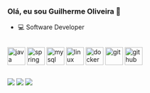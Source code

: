 ### Olá, eu sou Guilherme Oliveira 👋
- 💻 Software Developer

 <div style="display: inline_block"><br>
   <img align="center" alt="java" height="40" width="40" src="https://cdn.jsdelivr.net/gh/devicons/devicon/icons/java/java-original.svg" />
   <img align="center" alt="spring" height="40" width="40" src="https://cdn.jsdelivr.net/gh/devicons/devicon/icons/spring/spring-original.svg" />
   <img align="center" alt="mysql" height="40" width="40" src="https://cdn.jsdelivr.net/gh/devicons/devicon/icons/mysql/mysql-original.svg" />
   <img align="center" alt="linux" height="40" width="40" src="https://cdn.jsdelivr.net/gh/devicons/devicon/icons/linux/linux-original.svg" />
   <img align="center" alt="docker" height="40" width="40" src="https://cdn.jsdelivr.net/gh/devicons/devicon/icons/docker/docker-original.svg" />
   <img align="center" alt="git" height="40" width="40" src="https://cdn.jsdelivr.net/gh/devicons/devicon/icons/git/git-original.svg" />
   <img align="center" alt="github" height="40" width="40" src="https://cdn.jsdelivr.net/gh/devicons/devicon/icons/github/github-original.svg" />
</div>

##
  
<div> 
  <a href="https://www.instagram.com/guimoncao27" target="_blank"><img src="https://img.shields.io/badge/-Instagram-%23E4405F?style=for-the-badge&logo=instagram&logoColor=white" target="_blank"></a>
  <a href = "mailto:guilherme_oliveira27@outlook.com"><img src="https://img.shields.io/badge/Microsoft_Outlook-0078D4?style=for-the-badge&logo=microsoft-outlook&logoColor=white" target="_blank"></a>
  <a href="https://www.linkedin.com/in/guilherme-moncao/" target="_blank"><img src="https://img.shields.io/badge/-LinkedIn-%230077B5?style=for-the-badge&logo=linkedin&logoColor=white" target="_blank"></a>  
</div>
